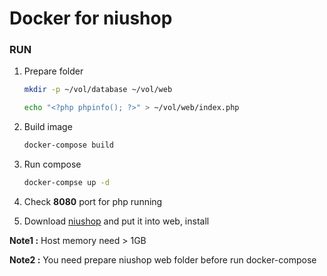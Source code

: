 # Docker for niushop

### RUN

1. Prepare folder

    ```bash
    mkdir -p ~/vol/database ~/vol/web

    echo "<?php phpinfo(); ?>" > ~/vol/web/index.php
    ```

2. Build image

    ```bash
    docker-compose build
    ```

3. Run compose

    ```bash
    docker-compse up -d
    ```

4. Check **8080** port for php running

5. Download [niushop](http://www.niushop.com.cn/download.html) and put it into web, install

**Note1 :** Host memory need > 1GB

**Note2 :** You need prepare niushop web folder before run docker-compose
